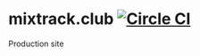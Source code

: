 # mixtrack.club [![Circle CI](https://circleci.com/gh/mixtrack/mixtrack.club.svg?style=svg)](https://circleci.com/gh/mixtrack/mixtrack.club)
Production site 
